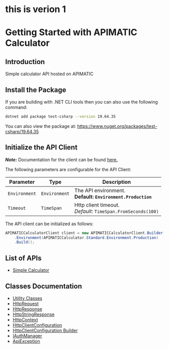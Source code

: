 # this is verion 1
# Getting Started with APIMATIC Calculator

## Introduction

Simple calculator API hosted on APIMATIC

## Install the Package

If you are building with .NET CLI tools then you can also use the following command:

```bash
dotnet add package test-csharp --version 19.64.35
```

You can also view the package at:
https://www.nuget.org/packages/test-csharp/19.64.35

## Initialize the API Client

**_Note:_** Documentation for the client can be found [here.](https://www.github.com/Syed-Subtain/payment-sdk/tree/19.64.35/doc/client.md)

The following parameters are configurable for the API Client:

| Parameter | Type | Description |
|  --- | --- | --- |
| `Environment` | `Environment` | The API environment. <br> **Default: `Environment.Production`** |
| `Timeout` | `TimeSpan` | Http client timeout.<br>*Default*: `TimeSpan.FromSeconds(100)` |

The API client can be initialized as follows:

```csharp
APIMATICCalculatorClient client = new APIMATICCalculatorClient.Builder()
    .Environment(APIMATICCalculator.Standard.Environment.Production)
    .Build();
```

## List of APIs

* [Simple Calculator](https://www.github.com/Syed-Subtain/payment-sdk/tree/19.64.35/doc/controllers/simple-calculator.md)

## Classes Documentation

* [Utility Classes](https://www.github.com/Syed-Subtain/payment-sdk/tree/19.64.35/doc/utility-classes.md)
* [HttpRequest](https://www.github.com/Syed-Subtain/payment-sdk/tree/19.64.35/doc/http-request.md)
* [HttpResponse](https://www.github.com/Syed-Subtain/payment-sdk/tree/19.64.35/doc/http-response.md)
* [HttpStringResponse](https://www.github.com/Syed-Subtain/payment-sdk/tree/19.64.35/doc/http-string-response.md)
* [HttpContext](https://www.github.com/Syed-Subtain/payment-sdk/tree/19.64.35/doc/http-context.md)
* [HttpClientConfiguration](https://www.github.com/Syed-Subtain/payment-sdk/tree/19.64.35/doc/http-client-configuration.md)
* [HttpClientConfiguration Builder](https://www.github.com/Syed-Subtain/payment-sdk/tree/19.64.35/doc/http-client-configuration-builder.md)
* [IAuthManager](https://www.github.com/Syed-Subtain/payment-sdk/tree/19.64.35/doc/i-auth-manager.md)
* [ApiException](https://www.github.com/Syed-Subtain/payment-sdk/tree/19.64.35/doc/api-exception.md)

